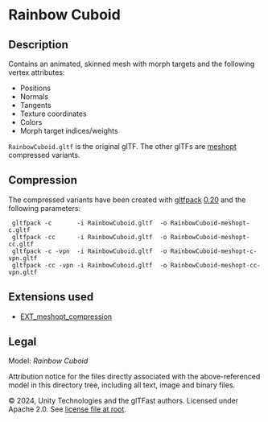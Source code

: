 # Rainbow Cuboid

## Description

Contains an animated, skinned mesh with morph targets and the following vertex attributes:

- Positions
- Normals
- Tangents
- Texture coordinates
- Colors
- Morph target indices/weights

`RainbowCuboid.gltf` is the original glTF. The other glTFs are [meshopt][meshopt] compressed variants.

## Compression

The compressed variants have been created with [gltfpack][gltfpack] [0.20](https://github.com/zeux/meshoptimizer/releases/tag/v0.20) and the following parameters:

```shell
 gltfpack -c       -i RainbowCuboid.gltf  -o RainbowCuboid-meshopt-c.gltf
 gltfpack -cc      -i RainbowCuboid.gltf  -o RainbowCuboid-meshopt-cc.gltf
 gltfpack -c -vpn  -i RainbowCuboid.gltf  -o RainbowCuboid-meshopt-c-vpn.gltf
 gltfpack -cc -vpn -i RainbowCuboid.gltf  -o RainbowCuboid-meshopt-cc-vpn.gltf
```

## Extensions used

- [EXT_meshopt_compression][meshoptExt]

## Legal

Model: *Rainbow Cuboid*

Attribution notice for the files directly associated with the above-referenced model in this directory tree, including all text, image and binary files.

&copy; 2024, Unity Technologies and the glTFast authors. Licensed under Apache 2.0. See [license file at root](https://github.com/Unity-Technologies/com.unity.cloud.gltfast/blob/main/LICENSE.md).

[meshopt]: https://github.com/zeux/meshoptimizer
[meshoptExt]: https://github.com/KhronosGroup/glTF/tree/main/extensions/2.0/Vendor/EXT_meshopt_compression
[gltfpack]: https://github.com/zeux/meshoptimizer/tree/master/gltf
